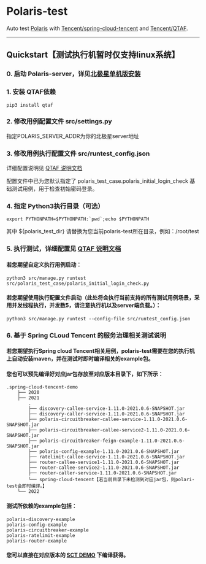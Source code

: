# Polaris-test

Auto test [Polaris](https://github.com/polarismesh/polaris)
with [Tencent/spring-cloud-tencent](https://github.com/Tencent/spring-cloud-tencent.git)
and [Tencent/QTAF](https://github.com/Tencent/QTAF.git).

---

## Quickstart【测试执行机暂时仅支持linux系统】

### 0. 启动 Polaris-server，详见[北极星单机版安装](https://polarismesh.cn/zh/doc/%E5%BF%AB%E9%80%9F%E5%85%A5%E9%97%A8/%E5%AE%89%E8%A3%85%E6%9C%8D%E5%8A%A1%E7%AB%AF/%E5%AE%89%E8%A3%85%E5%8D%95%E6%9C%BA%E7%89%88.html#%E5%8D%95%E6%9C%BA%E7%89%88%E5%AE%89%E8%A3%85)

### 1. 安装 QTAF依赖

    pip3 install qtaf

### 2. 修改用例配置文件 src/settings.py

指定POLARIS_SERVER_ADDR为你的北极星server地址

### 3. 修改用例执行配置文件 src/runtest_config.json

详细配置说明见 [QTAF 说明文档](https://qta-testbase.readthedocs.io/zh/latest/testrun.html#section-12)

配置文件中已为您默认指定了 polaris_test_case.polaris_initial_login_check 基础测试用例，用于检查初始密码登录。

### 4. 指定 Python3执行目录（可选）

    export PYTHONPATH=$PYTHONPATH:`pwd`;echo $PYTHONPATH

其中 ${polaris_test_dir} 请替换为您当前polaris-test所在目录，例如：/root/test

### 5. 执行测试，详细配置见 [QTAF 说明文档](https://qta-testbase.readthedocs.io/zh/latest/testrun.html#)

#### 若您期望自定义执行用例启动：

    python3 src/manage.py runtest src/polaris_test_case/polaris_initial_login_check.py

#### 若您期望使用执行配置文件启动（此处将会执行当前支持的所有测试用例场景，采用并发线程执行，并发数5，请注意执行机以及server端负载。）：

    python3 src/manage.py runtest --config-file src/runtest_config.json

### 6. 基于 Spring CLoud Tencent 的服务治理相关测试说明

#### 若您期望执行Spring cloud Tencent相关用例，polaris-test需要在您的执行机上自动安装maven，并在测试时即时编译相关的example包。

#### 您也可以预先编译好对应jar包存放至对应版本目录下，如下所示：

    .spring-cloud-tencent-demo
        ├── 2020
        ├── 2021
            .
            ├── discovery-callee-service-1.11.0-2021.0.6-SNAPSHOT.jar
            ├── discovery-caller-service-1.11.0-2021.0.6-SNAPSHOT.jar
            ├── polaris-circuitbreaker-callee-service-1.11.0-2021.0.6-SNAPSHOT.jar
            ├── polaris-circuitbreaker-callee-service2-1.11.0-2021.0.6-SNAPSHOT.jar
            ├── polaris-circuitbreaker-feign-example-1.11.0-2021.0.6-SNAPSHOT.jar
            ├── polaris-config-example-1.11.0-2021.0.6-SNAPSHOT.jar
            ├── ratelimit-callee-service-1.11.0-2021.0.6-SNAPSHOT.jar
            ├── router-callee-service1-1.11.0-2021.0.6-SNAPSHOT.jar
            ├── router-callee-service2-1.11.0-2021.0.6-SNAPSHOT.jar
            ├── router-caller-service-1.11.0-2021.0.6-SNAPSHOT.jar
            └── spring-cloud-tencent【若当前目录下未检测到对应jar包，则polari-test会即时编译。】
        └── 2022

#### 测试所依赖的example包括：

    polaris-discovery-example
    polaris-config-example
    polaris-circuitbreaker-example
    polaris-ratelimit-example
    polaris-router-example

#### 您可以直接在对应版本的 [SCT DEMO](https://github.com/Tencent/spring-cloud-tencent/tree/2021.0/spring-cloud-tencent-examples) 下编译获得。
